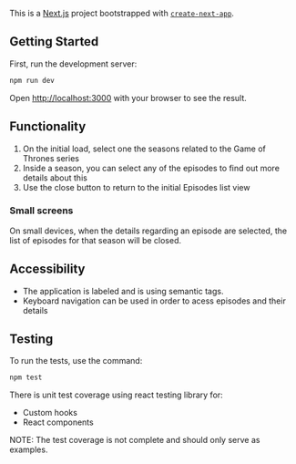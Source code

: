This is a [Next.js](https://nextjs.org/) project bootstrapped with [`create-next-app`](https://github.com/vercel/next.js/tree/canary/packages/create-next-app).

## Getting Started

First, run the development server:

```bash
npm run dev
```

Open [http://localhost:3000](http://localhost:3000) with your browser to see the result.

## Functionality

1. On the initial load, select one the seasons related to the Game of Thrones series
2. Inside a season, you can select any of the episodes to find out more details about this
3. Use the close button to return to the initial Episodes list view

### Small screens

On small devices, when the details regarding an episode are selected, the list of episodes for that season will be closed.

## Accessibility

- The application is labeled and is using semantic tags.
- Keyboard navigation can be used in order to acess episodes and their details

## Testing

To run the tests, use the command:

```bash
npm test
```

There is unit test coverage using react testing library for:

- Custom hooks
- React components

NOTE: The test coverage is not complete and should only serve as examples.
